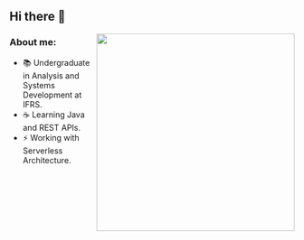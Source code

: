 ## Hi there :metal:

<img width="350px" align="right" src="https://github-readme-stats.vercel.app/api/top-langs/?username=rafaelbcastilhos&layout=compact"/>

### About me:
- :books: Undergraduate in Analysis and Systems Development at IFRS.
- :coffee: Learning Java and REST APIs.
- :zap: Working with Serverless Architecture.
